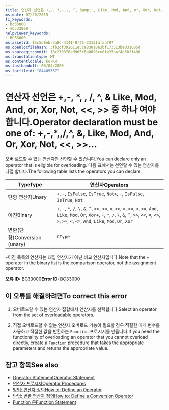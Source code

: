 ```yaml
---
title: 연산자 선언은 +,-, *,-,-, ^, &amp; , Like, Mod, And, or, Xor, Not,  <<,  >>, =,  <>, <, <=, >, >=, CType, IsTrue, IsFalse 중 하나 여야 합니다.
ms.date: 07/20/2015
f1_keywords:
- bc33000
- vbc33000
helpviewer_keywords:
- BC33000
ms.assetid: 15c5d8eb-3a8c-4141-8f41-33151afabf97
ms.openlocfilehash: 3fb2cf392611e5ca83818e3bf173513be031085d
ms.sourcegitcommit: f8c270376ed905f6a8896ce0fe25b4f4b38ff498
ms.translationtype: MT
ms.contentlocale: ko-KR
ms.lasthandoff: 06/04/2020
ms.locfileid: "84409337"
---
```

# <a name="operator-declaration-must-be-one-of----amp-like-mod-and-or-xor-not--"></a><span data-ttu-id="bfe72-102">연산자 선언은 +,-, \*, \, /, ^, &amp; Like, Mod, And, or, Xor, Not, \<\<, >> 중 하나 여야 합니다.</span><span class="sxs-lookup"><span data-stu-id="bfe72-102">Operator declaration must be one of:  +,-,\*,\,/,^, &amp;, Like, Mod, And, Or, Xor, Not, \<\<, >>...</span></span>
<span data-ttu-id="bfe72-103">오버 로드할 수 있는 연산자만 선언할 수 있습니다.</span><span class="sxs-lookup"><span data-stu-id="bfe72-103">You can declare only an operator that is eligible for overloading.</span></span> <span data-ttu-id="bfe72-104">다음 표에서는 선언할 수 있는 연산자를 나열 합니다.</span><span class="sxs-lookup"><span data-stu-id="bfe72-104">The following table lists the operators you can declare.</span></span>  
  
|<span data-ttu-id="bfe72-105">Type</span><span class="sxs-lookup"><span data-stu-id="bfe72-105">Type</span></span>|<span data-ttu-id="bfe72-106">연산자</span><span class="sxs-lookup"><span data-stu-id="bfe72-106">Operators</span></span>|  
|----------|---------------|  
|<span data-ttu-id="bfe72-107">단항 연산자</span><span class="sxs-lookup"><span data-stu-id="bfe72-107">Unary</span></span>|<span data-ttu-id="bfe72-108">`+`, `-`, `IsFalse`, `IsTrue`, `Not`</span><span class="sxs-lookup"><span data-stu-id="bfe72-108">`+`, `-`, `IsFalse`, `IsTrue`, `Not`</span></span>|  
|<span data-ttu-id="bfe72-109">이진</span><span class="sxs-lookup"><span data-stu-id="bfe72-109">Binary</span></span>|<span data-ttu-id="bfe72-110">`+`, `-`, `*`, `/`, `\`, `&`, `^`, `>>`, `<<`, `=`, `<>`, `>`, `>=`, `<`, `<=`, `And`, `Like`, `Mod`, `Or`, `Xor`</span><span class="sxs-lookup"><span data-stu-id="bfe72-110">`+`, `-`, `*`, `/`, `\`, `&`, `^`, `>>`, `<<`, `=`, `<>`, `>`, `>=`, `<`, `<=`, `And`, `Like`, `Mod`, `Or`, `Xor`</span></span>|  
|<span data-ttu-id="bfe72-111">변환(단항)</span><span class="sxs-lookup"><span data-stu-id="bfe72-111">Conversion (unary)</span></span>|`CType`|  
  
 <span data-ttu-id="bfe72-112">`=`이진 목록의 연산자는 대입 연산자가 아닌 비교 연산자입니다.</span><span class="sxs-lookup"><span data-stu-id="bfe72-112">Note that the `=` operator in the binary list is the comparison operator, not the assignment operator.</span></span>  
  
 <span data-ttu-id="bfe72-113">**오류 ID:** BC33000</span><span class="sxs-lookup"><span data-stu-id="bfe72-113">**Error ID:** BC33000</span></span>  
  
## <a name="to-correct-this-error"></a><span data-ttu-id="bfe72-114">이 오류를 해결하려면</span><span class="sxs-lookup"><span data-stu-id="bfe72-114">To correct this error</span></span>  
  
1. <span data-ttu-id="bfe72-115">오버로드할 수 있는 연산자 집합에서 연산자를 선택합니다.</span><span class="sxs-lookup"><span data-stu-id="bfe72-115">Select an operator from the set of overloadable operators.</span></span>  
  
2. <span data-ttu-id="bfe72-116">직접 오버로드할 수 없는 연산자 오버로드 기능이 필요할 경우 적절한 매개 변수를 사용하고 적절한 값을 반환하는 `Function` 프로시저를 만듭니다.</span><span class="sxs-lookup"><span data-stu-id="bfe72-116">If you need the functionality of overloading an operator that you cannot overload directly, create a `Function` procedure that takes the appropriate parameters and returns the appropriate value.</span></span>  
  
## <a name="see-also"></a><span data-ttu-id="bfe72-117">참고 항목</span><span class="sxs-lookup"><span data-stu-id="bfe72-117">See also</span></span>

- [<span data-ttu-id="bfe72-118">Operator Statement</span><span class="sxs-lookup"><span data-stu-id="bfe72-118">Operator Statement</span></span>](../statements/operator-statement.md)
- [<span data-ttu-id="bfe72-119">연산자 프로시저</span><span class="sxs-lookup"><span data-stu-id="bfe72-119">Operator Procedures</span></span>](../../programming-guide/language-features/procedures/operator-procedures.md)
- [<span data-ttu-id="bfe72-120">방법: 연산자 정의</span><span class="sxs-lookup"><span data-stu-id="bfe72-120">How to: Define an Operator</span></span>](../../programming-guide/language-features/procedures/how-to-define-an-operator.md)
- [<span data-ttu-id="bfe72-121">방법: 변환 연산자 정의</span><span class="sxs-lookup"><span data-stu-id="bfe72-121">How to: Define a Conversion Operator</span></span>](../../programming-guide/language-features/procedures/how-to-define-a-conversion-operator.md)
- [<span data-ttu-id="bfe72-122">Function 문</span><span class="sxs-lookup"><span data-stu-id="bfe72-122">Function Statement</span></span>](../statements/function-statement.md)
